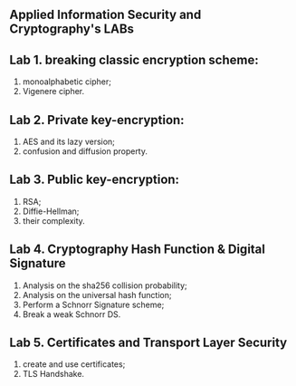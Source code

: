 ## Applied Information Security and Cryptography's LABs

## Lab 1. breaking classic encryption scheme:
 1. monoalphabetic cipher;
 2. Vigenere cipher.

## Lab 2. Private key-encryption:
 1. AES and its lazy version;
 2. confusion and diffusion property.

## Lab 3. Public key-encryption:
 1. RSA;
 2. Diffie-Hellman;
 3. their complexity.
 
## Lab 4. Cryptography Hash Function & Digital Signature
   1. Analysis on the sha256 collision probability;
   2. Analysis on the universal hash function;
   3. Perform a Schnorr Signature scheme;
   4. Break a weak Schnorr DS.

## Lab 5. Certificates and Transport Layer Security
1. create and use certificates;
2. TLS Handshake.


 
